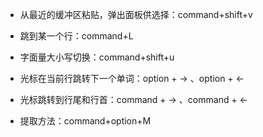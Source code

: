 - 从最近的缓冲区粘贴，弹出面板供选择：command+shift+v

- 跳到某一个行：command+L

- 字面量大小写切换：command+shift+u

- 光标在当前行跳转下一个单词：option + -> 、option + <-
- 光标跳转到行尾和行首：command + -> 、command + <-
- 提取方法：command+option+M